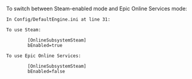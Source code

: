 To switch between Steam-enabled mode and Epic Online Services mode:

    In Config/DefaultEngine.ini at line 31:

    To use Steam:

            [OnlineSubsystemSteam]
            bEnabled=true

    To use Epic Online Services:
        
            [OnlineSubsystemSteam]
            bEnabled=false
        